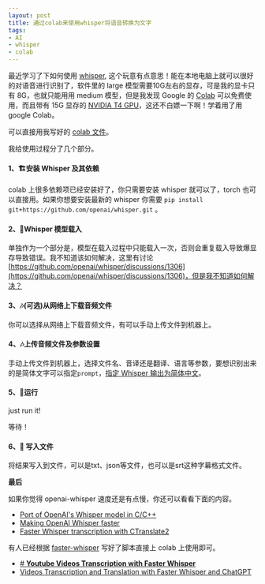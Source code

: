 ```yaml
---
layout: post
title: 通过colab来使用whisper将语音转换为文字
tags:
- AI
- whisper
- colab
---
```


最近学习了下如何使用 [whisper](https://github.com/openai/whisper), 这个玩意有点意思！能在本地电脑上就可以很好的对语音进行识别了，软件里的 large 模型需要10G左右的显存，可是我的显卡只有 8G，也就只能用用 medium 模型，但是我发现 Google 的 [Colab](https://colab.research.google.com) 可以免费使用，而且带有 15G 显存的 [NVIDIA T4 GPU](https://www.nvidia.com/en-us/data-center/tesla-t4/)，这还不白嫖一下啊！学着用了用 google Colab。

可以直接用我写好的 [colab 文件](https://colab.research.google.com/drive/1v0TYNrDETMgeGsRaLq-zp5QOyWEr_9bS?usp=sharing)。

我给使用过程分了几个部分。

#### 1、🏗️安装 Whisper 及其依赖

colab 上很多依赖项已经安装好了，你只需要安装 whisper 就可以了，torch 也可以直接用。如果你想要安装最新的 whisper 你需要 `pip install git+https://github.com/openai/whisper.git` 。

#### 2、🧠Whisper 模型载入

单独作为一个部分是，模型在载入过程中只能载入一次，否则会重复载入导致爆显存导致错误。我不知道该如何解决，这里有讨论[https://github.com/openai/whisper/discussions/1306](https://github.com/openai/whisper/discussions/1306)，但是我不知道如何解决？

#### 3、🎶(可选)从网络上下载音频文件

你可以选择从网络上下载音频文件，有可以手动上传文件到机器上。

#### 4、🎶上传音频文件及参数设置

手动上传文件到机器上，选择文件名、音译还是翻译、语言等参数，要想识别出来的是简体文字可以指定`prompt`，[指定 Whisper 输出为简体中文](https://wulu.zone/posts/whisper-cn)。

#### 5、🚀运行

just run it!

等待！

#### 6、💾 写入文件

将结果写入到文件，可以是txt、json等文件，也可以是srt这种字幕格式文件。


**最后**

如果你觉得 openai-whisper 速度还是有点慢，你还可以看看下面的内容。

- [Port of OpenAI's Whisper model in C/C++](https://github.com/ggerganov/whisper.cpp)
- [Making OpenAI Whisper faster](https://nikolas.blog/making-openai-whisper-faster/)
- [Faster Whisper transcription with CTranslate2](https://github.com/guillaumekln/faster-whisper)

有人已经根据 [faster-whisper](https://github.com/guillaumekln/faster-whisper) 写好了脚本直接上 colab 上使用即可。

- [# **Youtube Videos Transcription with Faster Whisper**](https://github.com/lewangdev/faster-whisper-youtube)
- [Videos Transcription and Translation with Faster Whisper and ChatGPT](https://github.com/lewangdev/autotranslate)